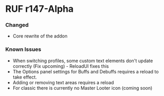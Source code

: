 # RUF r147-Alpha
### Changed
* Core rewrite of the addon

### Known Issues
* When switching profiles, some custom text elements don't update correctly (Fix upcoming) - ReloadUI fixes this
* The Options panel settings for Buffs and Debuffs requires a reload to take effect.
* Adding or removing text areas requires a reload
* For classic there is currently no Master Looter icon (coming soon)